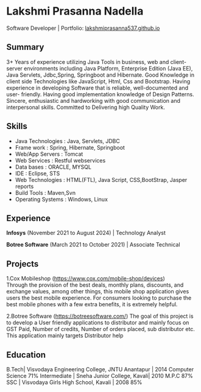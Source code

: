 # Lakshmi Prasanna Nadella
Software Developer | Portfolio: [lakshmiprasanna537.github.io](https://lakshmiprasanna537.github.io/resume_537/)

## Summary
3+ Years of experience utilizing Java Tools in business, web and client-server environments including Java Platform, Enterprise Edition (Java EE), Java Servlets, Jdbc,Spring, Springboot and Hibernate.
Good Knowledge in client side Technologies like JavaScript, Html, Css and Bootstrap.
Having experience in developing Software that is reliable, well-documented and user- friendly.
Having good implementation knowledge of Design Patterns.
Sincere, enthusiastic and hardworking with good communication and interpersonal skills.
Committed to Delivering high Quality Work.

## Skills
 * Java Technologies :	Java, Servlets,  JDBC
 * Frame work        : Spring, Hibernate, Springboot
 * Web/App Servers	  : Tomcat
 * Web Services	    : Restful webservices
 * Data bases        : ORACLE, MYSQL
 * IDE               : Eclipse, STS
 * Web Technologies  :	HTML(FTL), Java Script, CSS,BootStrap, Jasper reports
 * Build Tools       :	Maven,Svn
 * Operating Systems	: Windows, Linux

## Experience
**Infosys** (November 2021 to August 2024) | Technology Analyst

**Botree Software** (March 2021 to October 2021) | Associate Technical

## Projects
1.Cox Mobileshop (https://www.cox.com/mobile-shop/devices)  
Through the provision of the best deals, monthly plans, discounts, and exchange values, among other things, this mobile shop application gives users the best mobile experience. For consumers looking to purchase the best mobile phones with a few extra benefits, it is extremely helpful. 

2.Botree Software (https://botreesoftware.com/)
The goal of this project is to develop a User friendly applications to distributor and mainly focus on GST Paid, Number of credits, Number of orders placed, sub distributor etc. This application mainly targets Distributor help 

## Education
B.Tech| Visvodaya Engineering College, JNTU Anantapur | 2014 Computer Science 71%
Intermediate | Sneha Junior College, Kavali| 2010 M.P.C 87%
SSC | Visvodaya Girls High School, Kavali  | 2008 85%

